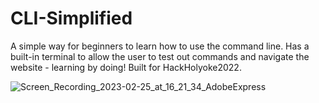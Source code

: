 # CLI-Simplified

A simple way for beginners to learn how to use the command line. Has a built-in terminal to allow the user to test out commands and navigate the website - learning by doing! Built for HackHolyoke2022. 



![Screen_Recording_2023-02-25_at_16_21_34_AdobeExpress](https://user-images.githubusercontent.com/62463944/221380578-81a76219-352b-4ff4-b129-c9c062bf84de.gif)
